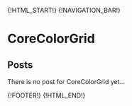 {!HTML_START!}
{!NAVIGATION_BAR!}

# CoreColorGrid 

## Posts

There is no post for CoreColorGrid yet...

{!FOOTER!}
{!HTML_END!}

